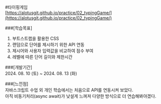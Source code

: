 #타이핑게임  
[https://alotusgit.github.io/practice/02_typingGame/](https://alotusgit.github.io/practice/02_typingGame/)
  

###[학습목표]  
1. 부트스트랩을 활용한 CSS  
2. 랜덤으로 단어를 제시하기 위한 API 연동  
3. 제시어와 사용자 입력값을 비교하여 점수 부여  
4. 레벨에 따른 단어 길이와 제한시간
  
###[개발기간]  
2024. 08. 10 (토) ~ 2024. 08. 13 (화)  
  
###[느낀점]  
자바스크립트 수업 외 개인 학습에서는 처음으로 API를 연동시켜 보았다.  
아직 비동기처리(async await)가 낮설게 느껴져 다양한 방식으로 더 연습해봐야겠다.  
